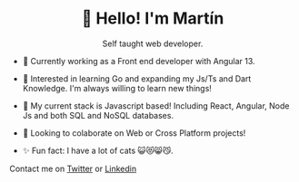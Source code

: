 <h1 align="center"> 👋 Hello! I'm Martín </h1>

<p align="center"> Self taught web developer. </p>

- 🔭 Currently working as a Front end developer with Angular 13.

- 🌱 Interested in learning Go and expanding my Js/Ts and Dart Knowledge. I'm always willing to learn new things!

- 💬 My current stack is Javascript based! Including React, Angular, Node Js and both SQL and NoSQL databases.

- 💪 Looking to colaborate on Web or Cross Platform projects!

- ✨ Fun fact: I have a lot of cats 😺😻😸😼.

Contact me on [Twitter](https://twitter.com/martin_albrnz) or [Linkedin](https://www.linkedin.com/in/martinalbrnz/)

<!---
<img align="center" src="https://github-readme-stats.vercel.app/api/top-langs/?username=martinalbrnz&layout=compact&theme=dark&langs_count=6">
</img>
--->

<!---
martinalbrnz/martinalbrnz is a ✨ special ✨ repository because its `README.md` (this file) appears on your GitHub profile.
You can click the Preview link to take a look at your changes.
--->
